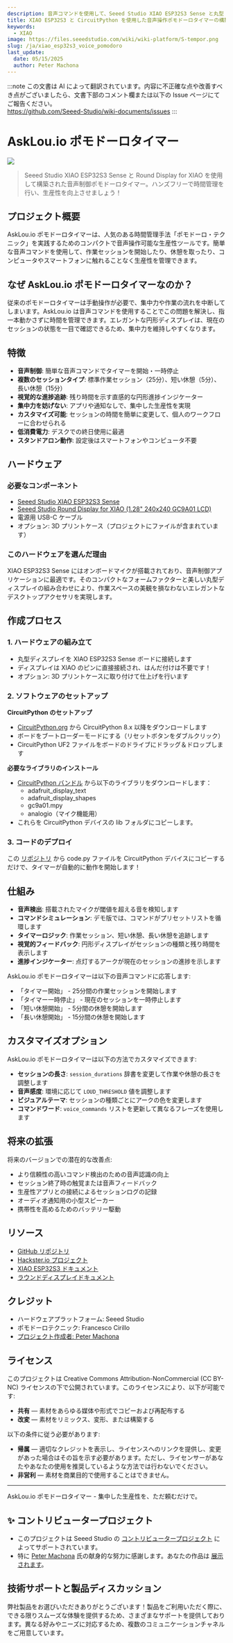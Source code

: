 ```yaml
---
description: 音声コマンドを使用して、Seeed Studio XIAO ESP32S3 Sense と丸型 LCD ディスプレイを活用したコンパクトな CircuitPython ベースのポモドーロタイマーを構築します。
title: XIAO ESP32S3 と CircuitPython を使用した音声操作ポモドーロタイマーの構築
keywords:
  - XIAO
image: https://files.seeedstudio.com/wiki/wiki-platform/S-tempor.png
slug: /ja/xiao_esp32s3_voice_pomodoro
last_update:
  date: 05/15/2025
  author: Peter Machona
---
```

:::note
この文書は AI によって翻訳されています。内容に不正確な点や改善すべき点がございましたら、文書下部のコメント欄または以下の Issue ページにてご報告ください。  
https://github.com/Seeed-Studio/wiki-documents/issues
:::

# AskLou.io ポモドーロタイマー

<div style={{textAlign:'center'}}><img src="https://files.seeedstudio.com/wiki/xiao_esp32s3_sense_pomodoro_timer/AskLou_01.png" style={{width:800, height:'auto'}}/></div>

> Seeed Studio XIAO ESP32S3 Sense と Round Display for XIAO を使用して構築された音声制御ポモドーロタイマー。ハンズフリーで時間管理を行い、生産性を向上させましょう！

## プロジェクト概要

AskLou.io ポモドーロタイマーは、人気のある時間管理手法「ポモドーロ・テクニック」を実践するためのコンパクトで音声操作可能な生産性ツールです。簡単な音声コマンドを使用して、作業セッションを開始したり、休憩を取ったり、コンピュータやスマートフォンに触れることなく生産性を管理できます。

## なぜ AskLou.io ポモドーロタイマーなのか？

従来のポモドーロタイマーは手動操作が必要で、集中力や作業の流れを中断してしまいます。AskLou.io は音声コマンドを使用することでこの問題を解決し、指一本動かさずに時間を管理できます。エレガントな円形ディスプレイは、現在のセッションの状態を一目で確認できるため、集中力を維持しやすくなります。

## 特徴

- **音声制御**: 簡単な音声コマンドでタイマーを開始・一時停止
- **複数のセッションタイプ**: 標準作業セッション（25分）、短い休憩（5分）、長い休憩（15分）
- **視覚的な進捗追跡**: 残り時間を示す直感的な円形進捗インジケーター
- **集中力を妨げない**: アプリや通知なしで、集中した生産性を実現
- **カスタマイズ可能**: セッションの時間を簡単に変更して、個人のワークフローに合わせられる
- **低消費電力**: デスクでの終日使用に最適
- **スタンドアロン動作**: 設定後はスマートフォンやコンピュータ不要

## ハードウェア

### 必要なコンポーネント

- [Seeed Studio XIAO ESP32S3 Sense](https://www.seeedstudio.com/Seeed-Studio-XIAO-ESP32S3-Sense-Pre-Soldered-p-6335.html)
- [Seeed Studio Round Display for XIAO (1.28" 240x240 GC9A01 LCD)](https://www.seeedstudio.com/Seeed-Studio-Round-Display-for-XIAO-p-5638.html)
- 電源用 USB-C ケーブル
- オプション: 3D プリントケース（プロジェクトにファイルが含まれています）

### このハードウェアを選んだ理由

XIAO ESP32S3 Sense にはオンボードマイクが搭載されており、音声制御アプリケーションに最適です。そのコンパクトなフォームファクターと美しい丸型ディスプレイの組み合わせにより、作業スペースの美観を損なわないエレガントなデスクトップアクセサリを実現します。

## 作成プロセス

### 1. ハードウェアの組み立て

- 丸型ディスプレイを XIAO ESP32S3 Sense ボードに接続します
- ディスプレイは XIAO のピンに直接接続され、はんだ付けは不要です！
- オプション: 3D プリントケースに取り付けて仕上げを行います

### 2. ソフトウェアのセットアップ

**CircuitPython のセットアップ**

- [CircuitPython.org](https://circuitpython.org/) から CircuitPython 8.x 以降をダウンロードします
- ボードをブートローダーモードにする（リセットボタンをダブルクリック）
- CircuitPython UF2 ファイルをボードのドライブにドラッグ＆ドロップします

**必要なライブラリのインストール**

- [CircuitPython バンドル](https://github.com/adafruit/Adafruit_CircuitPython_Bundle/releases) から以下のライブラリをダウンロードします：
  - adafruit_display_text
  - adafruit_display_shapes
  - gc9a01.mpy
  - analogio（マイク機能用）
- これらを CircuitPython デバイスの lib フォルダにコピーします。

### 3. コードのデプロイ

この [リポジトリ](https://github.com/AskLou-io/Pomodoro_Circuit_Python) から code.py ファイルを CircuitPython デバイスにコピーするだけで、タイマーが自動的に動作を開始します！

## 仕組み

- **音声検出**: 搭載されたマイクが閾値を超える音を検知します  
- **コマンドシミュレーション**: デモ版では、コマンドがプリセットリストを循環します  
- **タイマーロジック**: 作業セッション、短い休憩、長い休憩を追跡します  
- **視覚的フィードバック**: 円形ディスプレイがセッションの種類と残り時間を表示します  
- **進捗インジケーター**: 点灯するアークが現在のセッションの進捗を示します  

AskLou.io ポモドーロタイマーは以下の音声コマンドに応答します:

- 「タイマー開始」 - 25分間の作業セッションを開始します  
- 「タイマー一時停止」 - 現在のセッションを一時停止します  
- 「短い休憩開始」 - 5分間の休憩を開始します  
- 「長い休憩開始」 - 15分間の休憩を開始します  

## カスタマイズオプション

AskLou.io ポモドーロタイマーは以下の方法でカスタマイズできます:

- **セッションの長さ**: `session_durations` 辞書を変更して作業や休憩の長さを調整します  
- **音声感度**: 環境に応じて `LOUD_THRESHOLD` 値を調整します  
- **ビジュアルテーマ**: セッションの種類ごとにアークの色を変更します  
- **コマンドワード**: `voice_commands` リストを更新して異なるフレーズを使用します  

## 将来の拡張

将来のバージョンでの潜在的な改善点:

- より信頼性の高いコマンド検出のための音声認識の向上  
- セッション終了時の触覚または音声フィードバック  
- 生産性アプリとの接続によるセッションログの記録  
- オーディオ通知用の小型スピーカー  
- 携帯性を高めるためのバッテリー駆動  

## リソース

- [GitHub リポジトリ](https://github.com/AskLou-io/Pomodoro_Circuit_Python/blob/main/README.md)  
- [Hackster.io プロジェクト](https://www.hackster.io/peter-machona/asklou-io-pomodoro-timer-a7a1f2)  
- [XIAO ESP32S3 ドキュメント](https://wiki.seeedstudio.com/ja/xiao_esp32s3_getting_started/)  
- [ラウンドディスプレイドキュメント](https://wiki.seeedstudio.com/ja/get_start_round_display/)  

## クレジット

- ハードウェアプラットフォーム: Seeed Studio  
- ポモドーロテクニック: Francesco Cirillo  
- [プロジェクト作成者: Peter Machona](https://github.com/AskLou-io/Pomodoro_Circuit_Python)  

## ライセンス

このプロジェクトは Creative Commons Attribution-NonCommercial (CC BY-NC) ライセンスの下で公開されています。このライセンスにより、以下が可能です:

- **共有** — 素材をあらゆる媒体や形式でコピーおよび再配布する  
- **改変** — 素材をリミックス、変形、または構築する  

以下の条件に従う必要があります:

- **帰属** — 適切なクレジットを表示し、ライセンスへのリンクを提供し、変更があった場合はその旨を示す必要があります。ただし、ライセンサーがあなたやあなたの使用を推奨しているような方法では行わないでください。  
- **非営利** — 素材を商業目的で使用することはできません。  

---

AskLou.io ポモドーロタイマー - 集中した生産性を、ただ頼むだけで。

## ✨ コントリビュータープロジェクト

- このプロジェクトは Seeed Studio の [コントリビュータープロジェクト](https://github.com/orgs/Seeed-Studio/projects/6/views/1?pane=issue&itemId=30957479) によってサポートされています。  
- 特に [Peter Machona](https://github.com/orgs/Seeed-Studio/projects/6/views/1?pane=issue&itemId=92639112&issue=Seeed-Studio%7Cwiki-documents%7C2074) 氏の献身的な努力に感謝します。あなたの作品は [展示されます](https://wiki.seeedstudio.com/ja/contributors/)。  

## 技術サポートと製品ディスカッション

弊社製品をお選びいただきありがとうございます！製品をご利用いただく際に、できる限りスムーズな体験を提供するため、さまざまなサポートを提供しております。異なる好みやニーズに対応するため、複数のコミュニケーションチャネルをご用意しています。

<div class="button_tech_support_container">
<a href="https://forum.seeedstudio.com/" class="button_forum"></a>
<a href="https://www.seeedstudio.com/contacts" class="button_email"></a>
</div>
<div class="button_tech_support_container">
<a href="https://discord.gg/eWkprNDMU7" class="button_discord"></a>
<a href="https://github.com/Seeed-Studio/wiki-documents/discussions/69" class="button_discussion"></a>
</div>